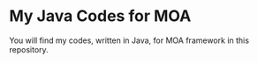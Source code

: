 # My Java Codes for MOA
You will find my codes, written in Java, for MOA framework in this repository.
